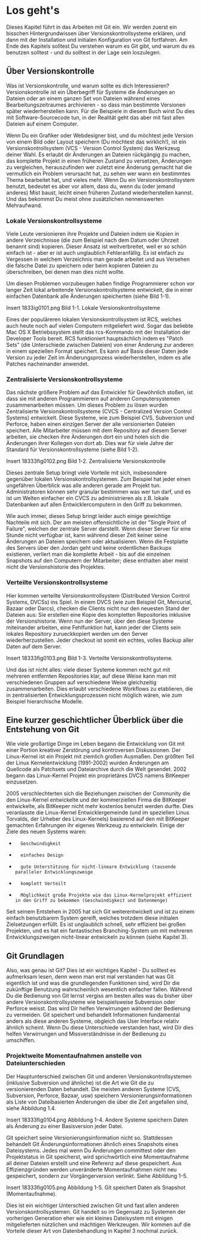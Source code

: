 # Los geht's #

Dieses Kapitel führt in das Arbeiten mit Git ein. Wir werden zuerst ein bisschen Hintergrundwissen über Versionskontrollsysteme erklären, und dann mit der Installation und initialen Konfiguration von Git fortfahren. Am Ende des Kapitels solltest Du verstehen warum es Git gibt, und warum du es benutzen solltest - und du solltest in der Lage sein loszulegen.

## Über Versionskontrolle ##

Was ist Versionskontrolle, und warum sollte es dich Interessieren? Versionskontrolle ist ein Überbegriff für Systeme die Änderungen an Dateien oder an einem ganzen Set von Dateien während eines Bearbeitungszeitraumes archivieren - so dass man bestimmte Versionen später wiederherstellen kann. Für die Beispiele in diesem Buch wirst Du dies mit Software-Sourcecode tun, in der Realität geht das aber mit fast allen Dateien auf einem Computer.

Wenn Du ein Grafiker oder Webdesigner bist, und du möchtest jede Version von einem Bild oder Layout speichern (Du möchtest das wirklich!), ist ein Versionskontrollsystem (VCS - Version Control System) das Werkzeug deiner Wahl. Es erlaubt dir Änderungen an Dateien rückgängig zu machen, das komplette Projekt in einen früheren Zustand zu versetzen, Änderungen zu vergleichen, herauszufinden wer zuletzt eine Änderung gemacht hat die vermutlich ein Problem verursacht hat, zu sehen wer wann ein bestimmtes Thema bearbeitet hat, und vieles mehr. Wenn Du ein Versionskontrollsystem benutzt, bedeutet es aber vor allem, dass du, wenn du (oder jemand anderes) Mist baust, leicht einen früheren Zustand wiederherstellen kannst. Und das bekommst Du meist ohne zusätzlichen nennenswerten Mehraufwand.

### Lokale Versionskontrollsysteme ###

Viele Leute versionieren ihre Projekte und Dateien indem sie Kopien in andere Verzeichnisse (die zum Beispiel nach dem Datum oder Uhrzeit benannt sind) kopieren. Dieser Ansatz ist weitverbreitet, weil er so schön einfach ist - aber er ist auch unglaublich Fehleranfällig. Es ist einfach zu Vergessen in welchem Verzeichnis man gerade arbeitet und aus Versehen die falsche Datei zu speichern oder beim kopieren Dateien zu überschreiben, bei denen man dies nicht wollte.

Um diesen Problemen vorzubeugen haben findige Programmierer schon vor langer Zeit lokal arbeitende Versionskontrollsysteme entwickelt, die in einer einfachen Datenbank alle Änderungen speicherten (siehe Bild 1-1).

Insert 1833ig0101.png
Bild 1-1. Lokale Versionskontrollsysteme

Eines der populäreren lokalen Versionskontrollsystem ist RCS, welches auch heute noch auf vielen Computern mitgeliefert wird. Sogar das beliebte Mac OS X Betriebssystem stellt das rcs-Kommando mit der Installation der Developer Tools bereit. RCS funktioniert hauptsächlich indem es "Patch Sets" (die Unterschiede zwischen Dateien) von einer Änderung zur anderen in einem speziellen Format speichert. Es kann auf Basis dieser Daten jede Version zu jeder Zeit im Änderungsprozess wiederherstellen, indem es alle Patches nacheinander anwendet.

### Zentralisierte Versionskontrollsysteme ###

Das nächste größere Problem auf das Entwickler für Gewöhnlich stoßen, ist dass sie mit anderen Programmierern auf anderen Computersystemen zusammenarbeiten müssen. Um dieses Problem zu lösen wurden Zentralisierte Versionskontrollsysteme (CVCS - Centralized Version Control Systems) entwickelt. Diese Systeme, wie zum Beispiel CVS, Subversion und Perforce, haben einen einzigen Server der alle versionierten Dateien speichert. Alle Mitarbeiter müssen mit dem Repository auf diesem Server arbeiten, sie checken ihre Änderungen dort ein und holen sich die Änderungen ihrer Kollegen von dort ab. Dies war für viele Jahre der Standard für Versionskontrollsysteme (siehe Bild 1-2).

Insert 18333fig0102.png
Bild 1-2. Zentralisierte Versionskontrolle

Dieses zentrale Setup bringt viele Vorteile mit sich, insbesondere gegenüber lokalen Versionskontrollsystemen. Zum Beispiel hat jeder einen ungefähren Überblick was alle anderen gerade am Projekt tun. Administratoren können sehr granular bestimmen was wer tun darf, und es ist um Welten einfacher ein CVCS zu administrieren als z.B. lokale Datenbanken auf allen Entwicklercomputern in den Griff zu bekommen.

Wie auch immer, dieses Setup bringt leider auch einige gewichtige Nachteile mit sich. Der am meisten offensichtliche ist der "Single Point of Failure", welchen der zentrale Server darstellt. Wenn dieser Server für eine Stunde nicht verfügbar ist, kann während dieser Zeit keiner seine Änderungen an Dateien speichern oder aktualisieren. Wenn die Festplatte des Servers über den Jordan geht und keine ordentlichen Backups existieren, verliert man die komplette Arbeit - bis auf die einzelnen Snapshots auf den Computern der Mitarbeiter; diese enthalten aber meist nicht die Versionshistorie des Projektes.

### Verteilte Versionskontrollsysteme ###

Hier kommen verteilte Versionskontrollsystem (Distributed Version Control Systems, DVCSs) ins Spiel. In einem DVCS (wie zum Beispiel Git, Mercurial, Bazaar oder Darcs), checken die Clients nicht nur den neuesten Stand der Dateien aus: Sie erstellen eine Kopie des kompletten Repositories inklusive der Versionshistorie. Wenn nun der Server, über den diese Systeme miteinander arbeiten, eine Fehlfunktion hat, kann jeder der Clients sein lokales Repository zurueckkopiert werden um den Server wiederherzustellen. Jeder checkout ist somit ein echtes, volles Backup aller Daten auf dem Server.

Insert 18333fig0103.png
Bild 1-3. Verteilte Versionskontrollsysteme.

Und das ist nicht alles: viele dieser Systeme kommen recht gut mit mehreren entfernten Repositories klar, auf diese Weise kann man mit verschiedenen Gruppen auf verschiedene Weise gleichzeitig zusammenarbeiten. Dies erlaubt verschiedene Workflows zu etablieren, die in zentralisierten Entwicklungsprozessen nicht möglich wären, wie zum Beispiel hierarchische Modelle.

## Eine kurzer geschichtlicher Überblick über die Entstehung von Git ##

Wie viele großartige Dinge im Leben begann die Entwicklung von Git mit einer Portion kreativer Zerstörung und kontroversen Diskussionen. Der Linux-Kernel ist ein Projekt mit ziemlich großen Ausmaßen. Den größten Teil der Linux Kernelentwicklung (1991-2002) wurden Änderungen am Quellcode als Patchsets und Dateiarchive durch die Welt gesendet. 2002 begann das Linux-Kernel Projekt ein proprietäres DVCS namens BitKeeper einzusetzen.

2005 verschlechterten sich die Beziehungen zwischen der Community die den Linux-Kernel entwickelte und der kommerziellen Firma die BitKeeper entwickelte, als BitKeeper nicht mehr kostenlos benutzt werden durfte. Dies veranlasste die Linux-Kernel Entwicklergemeinde (und im speziellen Linus Torvalds, der Urheber des Linux-Kernels) basierend auf den mit BitKeeper gemachten Erfahrungen ihr eigenes Werkzeug zu entwickeln. Einige der Ziele des neuen Systems waren:

*       Geschwindigkeit
*       einfaches Design
*       gute Unterstützung für nicht-lineare Entwicklung (tausende paralleler Entwicklungszweige
*       komplett Verteilt
*       Möglichkeit große Projekte wie das Linux-Kernelprojekt effizient in den Griff zu bekommen (Geschwindigkeit und Datenmenge)

Seit seinem Entstehen in 2005 hat sich Git weiterentwickelt und ist zu einem einfach benutzbarem System gereift, welches trotzdem diese initialen Zielsetzungen erfüllt. Es ist unglaublich schnell, sehr effizient bei großen Projekten, und es hat ein fantastisches Branching-System um mit mehreren Entwicklungszweigen nicht-linear entwickeln zu können (siehe Kapitel 3).

## Git Grundlagen ##

Also, was genau ist Git? Dies ist ein wichtiges Kapitel - Du solltest es aufmerksam lesen, denn wenn man erst mal verstanden hat was Git eigentlich ist und was die grundlegenden Funktionen sind, wird Dir die zukünftige Benutzung wahrscheinlich wesentlich einfacher fallen. Während Du die Bedienung von Git lernst vergiss am besten alles was du bisher über andere Versionskontrollsysteme wie beispielsweise Subversion oder Perforce weisst. Das wird Dir helfen Verwirrungen während der Bedienung zu vermeiden. Git speichert und behandelt Informationen fundamental anders als diese anderen Systeme, obgleich das User Interface relativ ähnlich scheint. Wenn Du diese Unterschiede verstanden hast, wird Dir dies helfen Verwirrungen und Missverständnisse in der Bedienung zu umschiffen.

### Projektweite Momentaufnahmen anstelle von Dateiunterschieden ###

Der Hauptunterschied zwischen Git und anderen Versionskontrollsystemen (inklusive Subversion und ähnliche) ist die Art wie Git die zu versionierenden Daten behandelt. Die meisten anderen Systeme (CVS, Subversion, Perforce, Bazaar, usw) speichern Versionierungsinformationen als Liste von Dateibasierten Änderungen die über die Zeit angefallen sind, siehe Abbildung 1.4.

Insert 18333fig0104.png
Abbildung 1-4. Andere Systeme speichern Daten als Änderung zu einer Basisversion jeder Datei.

Git speichert seine Versionierungsinformation nicht so. Stattdessen behandelt Git Änderungsinformationen ähnlich eines Snapshots eines Dateisystems. Jedes mal wenn Du Änderungen committest oder den Projektstatus in Git speicherst, wird sprichwörtlich eine Momentaufnahme all deiner Dateien erstellt und eine Referenz auf diese gespeichert. Aus Effizienzgründen werden unveränderte Momentaufnahmen nicht neu gespeichert, sondern zur Vorgängerversion verlinkt. Siehe Abbildung 1-5.

Insert 18333fig0105.png
Abbildung 1-5. Git speichert Daten als Snapshot (Momentaufnahme).

Dies ist ein wichtiger Unterschied zwischen Git und fast allen anderen Versionskontrollsystemen. Git handelt so im Gegensatz zu Systemen der vorherigen Generation eher wie ein kleines Dateisystem mit einigen mitgelieferten nützlichen und mächtigen Werkzeugen. Wir kommen auf die Vorteile dieser Art von Datenbehandlung in Kapitel 3 nochmal zurück.
